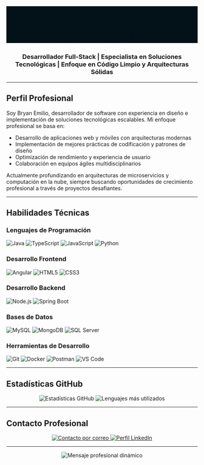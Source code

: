 <img src="https://github.com/AnderMendoza/AnderMendoza/raw/main/assets/banner-header.gif" alt="Banner tecnológico">

<h3 align="center">Desarrollador Full-Stack | Especialista en Soluciones Tecnológicas | Enfoque en Código Limpio y Arquitecturas Sólidas</h3>

---

## Perfil Profesional

Soy Bryan Emilio, desarrollador de software con experiencia en diseño e implementación de soluciones tecnológicas escalables. Mi enfoque profesional se basa en:

- Desarrollo de aplicaciones web y móviles con arquitecturas modernas
- Implementación de mejores prácticas de codificación y patrones de diseño
- Optimización de rendimiento y experiencia de usuario
- Colaboración en equipos ágiles multidisciplinarios

Actualmente profundizando en arquitecturas de microservicios y computación en la nube, siempre buscando oportunidades de crecimiento profesional a través de proyectos desafiantes.

---

## Habilidades Técnicas

### Lenguajes de Programación
![Java](https://img.shields.io/badge/Java-007396?style=flat&logo=java&logoColor=white)
![TypeScript](https://img.shields.io/badge/TypeScript-007ACC?style=flat&logo=typescript&logoColor=white)
![JavaScript](https://img.shields.io/badge/JavaScript-F7DF1E?style=flat&logo=javascript&logoColor=black)
![Python](https://img.shields.io/badge/Python-3776AB?style=flat&logo=python&logoColor=white)

### Desarrollo Frontend
![Angular](https://img.shields.io/badge/Angular-DD0031?style=flat&logo=angular&logoColor=white)
![HTML5](https://img.shields.io/badge/HTML5-E34F26?style=flat&logo=html5&logoColor=white)
![CSS3](https://img.shields.io/badge/CSS3-1572B6?style=flat&logo=css3&logoColor=white)

### Desarrollo Backend
![Node.js](https://img.shields.io/badge/Node.js-339933?style=flat&logo=nodedotjs&logoColor=white)
![Spring Boot](https://img.shields.io/badge/Spring_Boot-6DB33F?style=flat&logo=springboot&logoColor=white)

### Bases de Datos
![MySQL](https://img.shields.io/badge/MySQL-4479A1?style=flat&logo=mysql&logoColor=white)
![MongoDB](https://img.shields.io/badge/MongoDB-47A248?style=flat&logo=mongodb&logoColor=white)
![SQL Server](https://img.shields.io/badge/SQL_Server-CC2927?style=flat&logo=microsoftsqlserver&logoColor=white)

### Herramientas de Desarrollo
![Git](https://img.shields.io/badge/Git-F05032?style=flat&logo=git&logoColor=white)
![Docker](https://img.shields.io/badge/Docker-2496ED?style=flat&logo=docker&logoColor=white)
![Postman](https://img.shields.io/badge/Postman-FF6C37?style=flat&logo=postman&logoColor=white)
![VS Code](https://img.shields.io/badge/VS_Code-007ACC?style=flat&logo=visualstudiocode&logoColor=white)

---

## Estadísticas GitHub

<div align="center">
  <img height="180em" src="https://github-readme-stats.vercel.app/api?username=BryanArredon&show_icons=true&theme=radical&include_all_commits=true&count_private=true&hide_border=true" alt="Estadísticas GitHub"/>
  <img height="180em" src="https://github-readme-stats.vercel.app/api/top-langs/?username=BryanArredon&layout=compact&langs_count=8&theme=radical&hide_border=true" alt="Lenguajes más utilizados"/>
</div>

---

## Contacto Profesional

<div align="center">
  <a href="mailto:bryan.e.arredondo@gmail.com">
    <img src="https://img.shields.io/badge/Correo-D14836?style=for-the-badge&logo=gmail&logoColor=white" alt="Contacto por correo"/>
  </a>
  <a href="https://linkedin.com/in/tu-perfil">
    <img src="https://img.shields.io/badge/LinkedIn-0077B5?style=for-the-badge&logo=linkedin&logoColor=white" alt="Perfil LinkedIn"/>
  </a>
</div>

---

<div align="center">
  <img src="https://readme-typing-svg.herokuapp.com?font=Fira+Code&duration=3000&pause=1000&color=00FFFF&center=true&width=435&lines=Transformando+ideas+en+soluciones+digitales;Código+limpio+%7C+Arquitecturas+sólidas+%7C+Mejores+prácticas;Abierto+a+nuevos+desafíos+y+colaboraciones" alt="Mensaje profesional dinámico"/>
</div>
